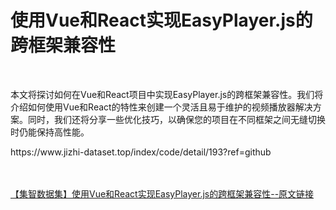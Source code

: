 <h1>使用Vue和React实现EasyPlayer.js的跨框架兼容性</h1><br /><p>本文将探讨如何在Vue和React项目中实现EasyPlayer.js的跨框架兼容性。我们将介绍如何使用Vue和React的特性来创建一个灵活且易于维护的视频播放器解决方案。同时，我们还将分享一些优化技巧，以确保您的项目在不同框架之间无缝切换时仍能保持高性能。</p><p>https://www.jizhi-dataset.top/index/code/detail/193?ref=github</p><br /><br /><a href="https://www.jizhi-dataset.top/index/code/detail/193?ref=github" target="_blank">【集智数据集】使用Vue和React实现EasyPlayer.js的跨框架兼容性--原文链接</a>